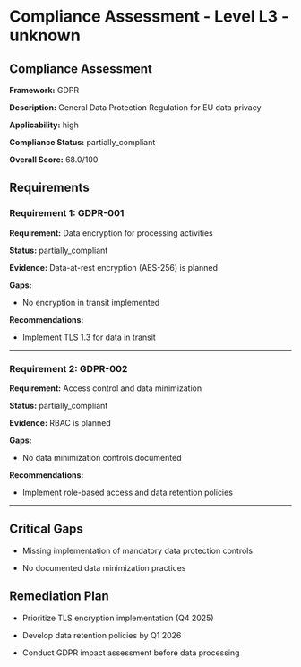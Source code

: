 # Compliance Assessment - Level L3 - unknown

## Compliance Assessment

**Framework:** GDPR

**Description:** General Data Protection Regulation for EU data privacy

**Applicability:** high

**Compliance Status:** partially_compliant

**Overall Score:** 68.0/100

## Requirements

### Requirement 1: GDPR-001

**Requirement:** Data encryption for processing activities

**Status:** partially_compliant

**Evidence:** Data-at-rest encryption (AES-256) is planned

**Gaps:**
- No encryption in transit implemented

**Recommendations:**
- Implement TLS 1.3 for data in transit

---

### Requirement 2: GDPR-002

**Requirement:** Access control and data minimization

**Status:** partially_compliant

**Evidence:** RBAC is planned

**Gaps:**
- No data minimization controls documented

**Recommendations:**
- Implement role-based access and data retention policies

---

## Critical Gaps

- Missing implementation of mandatory data protection controls

- No documented data minimization practices

## Remediation Plan

- Prioritize TLS encryption implementation (Q4 2025)

- Develop data retention policies by Q1 2026

- Conduct GDPR impact assessment before data processing

